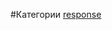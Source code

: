 #Категории
[response](https://github.com/rainnogame/learning/blob/master/table_of_content/docs/yii/response/response.md)<Enter>